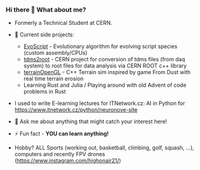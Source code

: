 ### Hi there 👋 What about me?
- Formerly a Technical Student at CERN.

- 🔭 Current side projects:
  - [EvoScript](https://github.com/Marculonis21/EvoScripts) - Evolutionary algorithm for evolving script species (custom assembly/CPUs)
  - [tdms2root](https://github.com/Marculonis21/tdms2root) - CERN project for conversion of tdms files (from daq system) to root files for data analysis via CERN ROOT c++ library
  - [terrainOpenGL](https://github.com/Marculonis21/CPPDrawing/tree/main/terrainOpenGL) - C++ Terrain sim inspired by game From Dust with real time terrain erosion
  - Learning Rust and Julia / Playing around with old Advent of code problems in Rust

- I used to write E-learning lectures for ITNetwork.cz: AI in Python for https://www.itnetwork.cz/python/neuronove-site
  
- 💬 Ask me about anything that might catch your interest here!

- ⚡ Fun fact - **YOU can learn anything!**

- Hobby? ALL Sports (working out, basketball, climbing, golf, squash, ...), computers and recently FPV drones (https://www.instagram.com/highonair21/)
